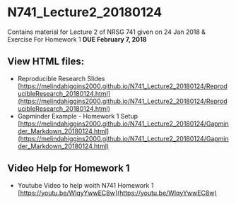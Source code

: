 # N741_Lecture2_20180124

Contains material for Lecture 2 of NRSG 741 given on 24 Jan 2018 & Exercise For Homework 1 **DUE February 7, 2018**

## View HTML files:

* Reproducible Research Slides [https://melindahiggins2000.github.io/N741_Lecture2_20180124/ReproducibleResearch_20180124.html](https://melindahiggins2000.github.io/N741_Lecture2_20180124/ReproducibleResearch_20180124.html)
* Gapminder Example - Homework 1 Setup [https://melindahiggins2000.github.io/N741_Lecture2_20180124/Gapminder_Markdown_20180124.html](https://melindahiggins2000.github.io/N741_Lecture2_20180124/Gapminder_Markdown_20180124.html)

## Video Help for Homework 1

* Youtube Video to help woith N741 Homework 1 [https://youtu.be/WlqyYwwEC8w](https://youtu.be/WlqyYwwEC8w)


